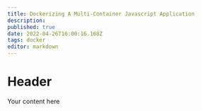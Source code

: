 ```yaml
---
title: Dockerizing A Multi-Container Javascript Application
description: 
published: true
date: 2022-04-26T16:00:16.168Z
tags: docker
editor: markdown
---
```


# Header
Your content here